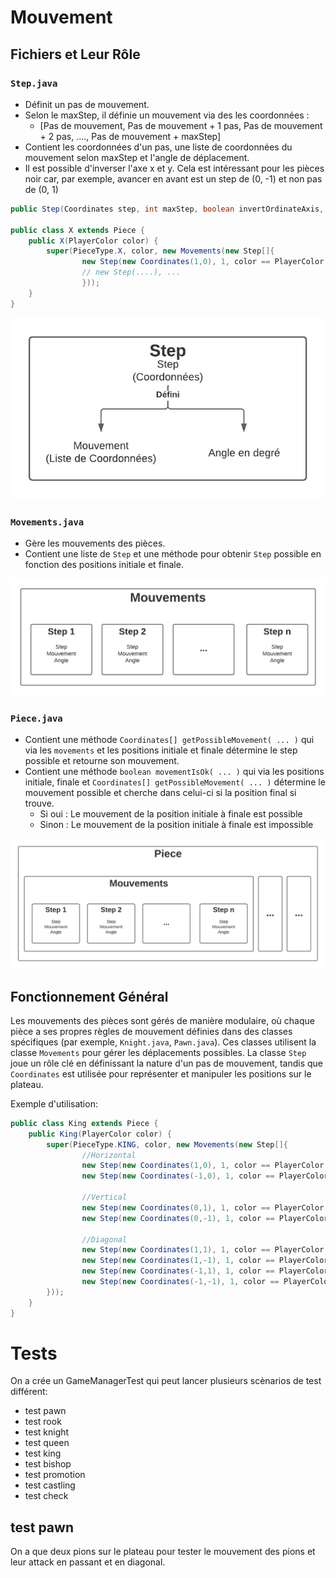 
# Mouvement
## Fichiers et Leur Rôle
### `Step.java`
- Définit un pas de mouvement.
- Selon le maxStep, il définie un mouvement via des les coordonnées : 
  - [Pas de mouvement, Pas de mouvement + 1 pas, Pas de mouvement + 2 pas, ...., Pas de mouvement + maxStep]
- Contient les coordonnées d'un pas, une liste de coordonnées du mouvement selon maxStep et l'angle de déplacement.
- Il est possible d'inverser l'axe x et y. Cela est intéressant pour les pièces noir car, par exemple, avancer en avant est un step de (0, -1) et non pas de (0, 1)
```java
public Step(Coordinates step, int maxStep, boolean invertOrdinateAxis, boolean invertAbscissaAxis){}

public class X extends Piece {
    public X(PlayerColor color) {
        super(PieceType.X, color, new Movements(new Step[]{
                new Step(new Coordinates(1,0), 1, color == PlayerColor.BLACK, color == PlayerColor.BLACK),
                // new Step(....), ...       
                }));
    }
}
```
![](Images/Step.png)

### `Movements.java`
- Gère les mouvements des pièces.
- Contient une liste de `Step` et une méthode pour obtenir `Step` possible en fonction des positions initiale et finale.

![](Images/Mouvements.png)

### `Piece.java`
- Contient une méthode `Coordinates[] getPossibleMovement( ... )` qui via les `movements` et les positions initiale et finale détermine le step possible et retourne son mouvement.
- Contient une méthode `boolean movementIsOk( ... )` qui via les positions initiale, finale et `Coordinates[] getPossibleMovement( ... )` détermine le mouvement possible et cherche dans celui-ci si la position final si trouve.
  - Si oui : Le mouvement de la position initiale à finale est possible
  - Sinon : Le mouvement de la position initiale à finale est impossible

![](Images/Piece.png)

## Fonctionnement Général
Les mouvements des pièces sont gérés de manière modulaire, où chaque pièce a ses propres règles de mouvement définies dans des classes spécifiques (par exemple, `Knight.java`, `Pawn.java`). Ces classes utilisent la classe `Movements` pour gérer les déplacements possibles. La classe `Step` joue un rôle clé en définissant la nature d'un pas de mouvement, tandis que `Coordinates` est utilisée pour représenter et manipuler les positions sur le plateau.

Exemple d'utilisation:
```java
public class King extends Piece {
    public King(PlayerColor color) {
        super(PieceType.KING, color, new Movements(new Step[]{
                //Horizontal
                new Step(new Coordinates(1,0), 1, color == PlayerColor.BLACK, color == PlayerColor.BLACK),
                new Step(new Coordinates(-1,0), 1, color == PlayerColor.BLACK, color == PlayerColor.BLACK),

                //Vertical
                new Step(new Coordinates(0,1), 1, color == PlayerColor.BLACK, color == PlayerColor.BLACK),
                new Step(new Coordinates(0,-1), 1, color == PlayerColor.BLACK, color == PlayerColor.BLACK),

                //Diagonal
                new Step(new Coordinates(1,1), 1, color == PlayerColor.BLACK, color == PlayerColor.BLACK),
                new Step(new Coordinates(1,-1), 1, color == PlayerColor.BLACK, color == PlayerColor.BLACK),
                new Step(new Coordinates(-1,1), 1, color == PlayerColor.BLACK, color == PlayerColor.BLACK),
                new Step(new Coordinates(-1,-1), 1, color == PlayerColor.BLACK, color == PlayerColor.BLACK),
        }));
    }
}
```

# Tests
On a crée un GameManagerTest qui peut lancer plusieurs scènarios de test différent:

- test pawn
- test rook
- test knight
- test queen
- test king
- test bishop
- test promotion
- test castling
- test check

## test pawn

On a que deux pions sur le plateau pour tester le mouvement des pions et leur attack en passant et en diagonal.


